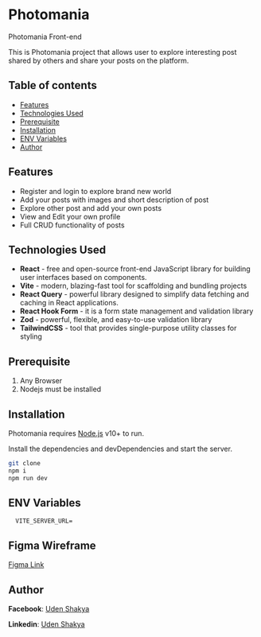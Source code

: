 # Photomania

Photomania Front-end

This is Photomania project that allows user to explore interesting post shared by others and share your posts on the platform.

## Table of contents

- [Features](#features)
- [Technologies Used](#technologies-used)
- [Prerequisite](#prerequisite)
- [Installation](#installation)
- [ENV Variables](#env-variables)
- [Author](#author)

## Features

- Register and login to explore brand new world
- Add your posts with images and short description of post
- Explore other post and add your own posts
- View and Edit your own profile
- Full CRUD functionality of posts

## Technologies Used

- **React** - free and open-source front-end JavaScript library for building user interfaces based on components.
- **Vite** - modern, blazing-fast tool for scaffolding and bundling projects
- **React Query** - powerful library designed to simplify data fetching and caching in React applications.
- **React Hook Form** - it is a form state management and validation library
- **Zod** - powerful, flexible, and easy-to-use validation library
- **TailwindCSS** - tool that provides single-purpose utility classes for styling

## Prerequisite

1. Any Browser
2. Nodejs must be installed

## Installation

Photomania requires [Node.js](https://nodejs.org/) v10+ to run.

Install the dependencies and devDependencies and start the server.

```sh
git clone
npm i
npm run dev
```

## ENV Variables

      VITE_SERVER_URL=

## Figma Wireframe

[Figma Link](https://www.figma.com/design/6m6Ho3zQdTY3GaUYNto4fI/Untitled?node-id=0-1&t=XDzjm4W4nwEFnbLK-0)

## Author

**Facebook**: [Uden Shakya](https://www.facebook.com/uden.shakya.7/)

**Linkedin**: [Uden Shakya](https://www.linkedin.com/in/uden-shakya-1749792a7/)
